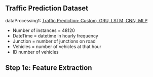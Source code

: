 ## Traffic Prediction Dataset
dataProcessing1: [Traffic Prediction: Custom, GRU, LSTM, CNN, MLP](https://www.kaggle.com/code/atulchoudhary29/traffic-prediction-custom-gru-lstm-cnn-mlp/input)

- Number of instances = 48120
- DateTime = datetime in hourly frequency
- Junction = number of junctions on road
- Vehicles = number of vehicles at that hour
- ID number of vehicles

## Step 1e: Feature Extraction
